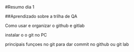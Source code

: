 #Resumo dia 1

##Aprendizado sobre a trilha de QA 

Como usar e organizar o github e gitlab

instalar o o git no PC

principais funçoes no git para dar commit no github ou git lab
